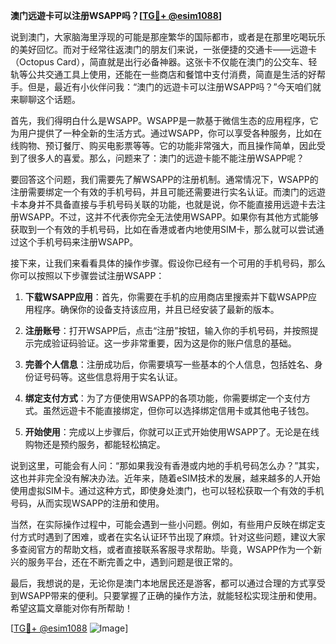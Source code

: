 **澳门远遊卡可以注册WSAPP吗？[[TG💪+ @esim1088](https://t.me/s/esim1088)]**

说到澳门，大家脑海里浮现的可能是那座繁华的国际都市，或者是在那里吃喝玩乐的美好回忆。而对于经常往返澳门的朋友们来说，一张便捷的交通卡——远遊卡（Octopus Card），简直就是出行必备神器。这张卡不仅能在澳门的公交车、轻轨等公共交通工具上使用，还能在一些商店和餐馆中支付消费，简直是生活的好帮手。但是，最近有小伙伴问我：“澳门的远遊卡可以注册WSAPP吗？”今天咱们就来聊聊这个话题。

首先，我们得明白什么是WSAPP。WSAPP是一款基于微信生态的应用程序，它为用户提供了一种全新的生活方式。通过WSAPP，你可以享受各种服务，比如在线购物、预订餐厅、购买电影票等等。它的功能非常强大，而且操作简单，因此受到了很多人的喜爱。那么，问题来了：澳门的远遊卡能不能注册WSAPP呢？

要回答这个问题，我们需要先了解WSAPP的注册机制。通常情况下，WSAPP的注册需要绑定一个有效的手机号码，并且可能还需要进行实名认证。而澳门的远遊卡本身并不具备直接与手机号码关联的功能，也就是说，你不能直接用远遊卡去注册WSAPP。不过，这并不代表你完全无法使用WSAPP。如果你有其他方式能够获取到一个有效的手机号码，比如在香港或者内地使用SIM卡，那么就可以尝试通过这个手机号码来注册WSAPP。

接下来，让我们来看看具体的操作步骤。假设你已经有一个可用的手机号码，那么你可以按照以下步骤尝试注册WSAPP：

1. **下载WSAPP应用**：首先，你需要在手机的应用商店里搜索并下载WSAPP应用程序。确保你的设备支持该应用，并且已经安装了最新的版本。

2. **注册账号**：打开WSAPP后，点击“注册”按钮，输入你的手机号码，并按照提示完成验证码验证。这一步非常重要，因为这是你的账户信息的基础。

3. **完善个人信息**：注册成功后，你需要填写一些基本的个人信息，包括姓名、身份证号码等。这些信息将用于实名认证。

4. **绑定支付方式**：为了方便使用WSAPP的各项功能，你需要绑定一个支付方式。虽然远遊卡不能直接绑定，但你可以选择绑定信用卡或其他电子钱包。

5. **开始使用**：完成以上步骤后，你就可以正式开始使用WSAPP了。无论是在线购物还是预约服务，都能轻松搞定。

说到这里，可能会有人问：“那如果我没有香港或内地的手机号码怎么办？”其实，这也并非完全没有解决办法。近年来，随着eSIM技术的发展，越来越多的人开始使用虚拟SIM卡。通过这种方式，即使身处澳门，也可以轻松获取一个有效的手机号码，从而实现WSAPP的注册和使用。

当然，在实际操作过程中，可能会遇到一些小问题。例如，有些用户反映在绑定支付方式时遇到了困难，或者在实名认证环节出现了麻烦。针对这些问题，建议大家多查阅官方的帮助文档，或者直接联系客服寻求帮助。毕竟，WSAPP作为一个新兴的服务平台，还在不断完善之中，遇到问题是很正常的。

最后，我想说的是，无论你是澳门本地居民还是游客，都可以通过合理的方式享受到WSAPP带来的便利。只要掌握了正确的操作方法，就能轻松实现注册和使用。希望这篇文章能对你有所帮助！

[[TG💪+ @esim1088](https://t.me/s/esim1088) ![Image](https://i.postimg.cc/4NQfJmqS/Snipaste-2025-05-13-00-14-12.png)]